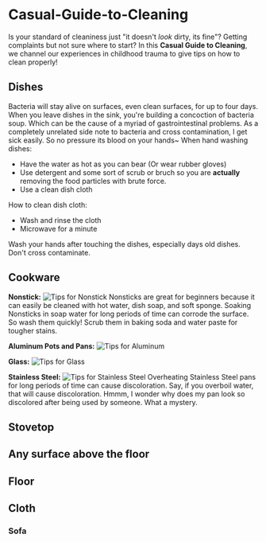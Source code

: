 # Casual-Guide-to-Cleaning
Is your standard of cleaniness just "it doesn't *look* dirty, its fine"?
Getting complaints but not sure where to start?
In this **Casual Guide to Cleaning**, we channel our experiences in childhood trauma to give tips on how to clean properly!

## Dishes
Bacteria will stay alive on surfaces, even clean surfaces, for up to four days. When you leave dishes in the sink, you're building a concoction of bacteria soup.
Which can be the cause of a myriad of gastrointestinal problems. As a completely unrelated side note to bacteria and cross contamination, I get sick easily. So no pressure its blood on your hands~ 
When hand washing dishes: 
- Have the water as hot as you can bear (Or wear rubber gloves)
- Use detergent and some sort of scrub or bruch so you are **actually** removing the food particles with brute force.
- Use a clean dish cloth

How to clean dish cloth: 
- Wash and rinse the cloth
- Microwave for a minute

Wash your hands after touching the dishes, especially days old dishes. Don't cross contaminate.

## Cookware
**Nonstick:**
![Tips for Nonstick](https://cdn.kitchencabinetkings.com/media/siege/cleaning-pots-and-pans/cleaning-posts-and-pans-nonstick.png)
Nonsticks are great for beginners because it can easily be cleaned with hot water, dish soap, and soft sponge. 
Soaking Nonsticks in soap water for long periods of time can corrode the surface. So wash them quickly! 
Scrub them in baking soda and water paste for tougher stains.

**Aluminum Pots and Pans:**
![Tips for Aluminum](https://cdn.kitchencabinetkings.com/media/siege/cleaning-pots-and-pans/cleaning-posts-and-pans-aluminum.png)

**Glass:**
![Tips for Glass](https://cdn.kitchencabinetkings.com/media/siege/cleaning-pots-and-pans/cleaning-posts-and-pans-glass.png)

**Stainless Steel:**
![Tips for Stainless Steel](https://cdn.kitchencabinetkings.com/media/siege/cleaning-pots-and-pans/cleaning-posts-and-pans-stainless-steel.png)
Overheating Stainless Steel pans for long periods of time can cause discoloration. Say, if you overboil water, that will cause discoloration.
Hmmm, I wonder why does my pan look so discolored after being used by someone. What a mystery.

## Stovetop
## Any surface above the floor
## Floor
## Cloth 
### Sofa

